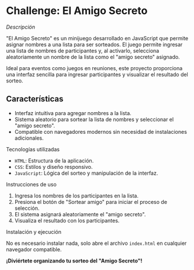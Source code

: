 <h1>Challenge: El Amigo Secreto</h1>

*Descripción*

"El Amigo Secreto" es un minijuego desarrollado en JavaScript que permite asignar nombres a una lista para ser sorteados. El juego permite ingresar una lista de nombres de participantes y, al activarlo, selecciona aleatoriamente un nombre de la lista como el "amigo secreto" asignado.

Ideal para eventos como juegos en reuniones, este proyecto proporciona una interfaz sencilla para ingresar participantes y visualizar el resultado del sorteo.

<h2>Características</h2>

- Interfaz intuitiva para agregar nombres a la lista.
- Sistema aleatorio para sortear la lista de nombres y seleccionar el "amigo secreto".
- Compatible con navegadores modernos sin necesidad de instalaciones adicionales.

<p>Tecnologías utilizadas</p>

- `HTML`: Estructura de la aplicación.
- `CSS`: Estilos y diseño responsivo.
- `JavaScript`: Lógica del sorteo y manipulación de la interfaz.

<p>Instrucciones de uso</p>

1. Ingresa los nombres de los participantes en la lista.
2. Presiona el botón de "Sortear amigo" para iniciar el proceso de selección.
3. El sistema asignará aleatoriamente el "amigo secreto".
4. Visualiza el resultado con los participantes.

<p>Instalación y ejecución</p>

No es necesario instalar nada, solo abre el archivo `index.html` en cualquier navegador compatible.


**¡Diviértete organizando tu sorteo del "Amigo Secreto"!**
